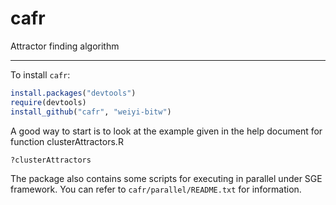 cafr
====

Attractor finding algorithm

-----

To install `cafr`:

```r
install.packages("devtools")
require(devtools)
install_github("cafr", "weiyi-bitw")
```

A good way to start is to look at the example given in the help document for function clusterAttractors.R

```r
?clusterAttractors
```

The package also contains some scripts for executing in parallel under SGE framework. You can refer to `cafr/parallel/README.txt` for information.
